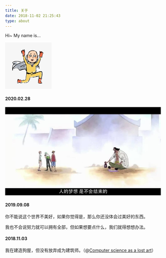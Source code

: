```yaml
---
title: 关于
date: 2018-11-02 21:25:43
type: about
---
```


Hi~ My name is...

<img src="img/avatar.jpg" width="150px" style="margin-left:0;" class="no-shadow">

<!-- 
### 导航

技术：
[力扣](https://www.leetcode-cn.com/smallyu) | [慕课](https://www.imooc.com/u/2408442/courses) | [GitHub](https://github.com/smallyunet) | [Gist](https://gist.github.com/smallyunet)

<p>
生活：
<a href="#ex1" id="ex1Btn" rel="modal:open">网易云音乐</a> 
| <a href="#ex2" id="ex2Btn" rel="modal:open">微信读书</a>
</p>

<div id="ex1" class="modal">
  <img src="img/music.jpg" width="60%" class="no-shadow">
  <a href="#" rel="modal:close">关闭</a>
</div>

<div id="ex2" class="modal">
  <img src="img/read.jpg" width="80%" class="no-shadow">
  <a href="#" rel="modal:close">关闭</a>
</div>

<script>
$("#ex1Btn").click(function() {
  $(this).modal({
    escapeClose: true,
    clickClose: true,
    showClose: true,
    fadeDuration: 100
  });
  return false
})
$("#ex2Btn").click(function() {
  $(this).modal({
    escapeClose: true,
    clickClose: true,
    showClose: true,
    fadeDuration: 100
  });
  return false
})
</script> 
-->

#### 2020.02.28

<img src="img/dream.jpeg" width="650px" style="margin-left:0;" class="no-shadow">

#### 2019.09.08

你不能说这个世界不美好，如果你觉得是，那么你还没体会过美好的东西。

我也不会说努力就可以拥有全部，但如果想要点什么，我们就得想想办法。

#### 2018.11.03

我在建造狗屋，但没有放弃成为建筑师。（@[Computer science as a lost art](http://rubyhacker.com/blog2/20150917.html)）
